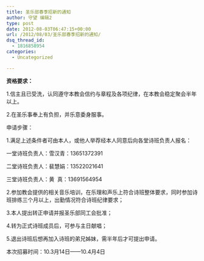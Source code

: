 ```yaml
---
title: 圣乐部春季招新的通知
author: 守望 编辑2
type: post
date: 2012-08-03T06:47:15+00:00
url: /2012/08/03/圣乐部春季招新的通知/
dsq_thread_id:
  - 1816858954
categories:
  - Uncategorized

---
```

**资格要求：**
  
1.信主且已受洗，认同遵守本教会信约与章程及各项纪律，在本教会稳定聚会半年以上。
  
2.在圣乐事奉上有负担，并乐意委身服事。
  
申请步骤：
  
1.满足上述条件者可由本人，或他人举荐经本人同意后向各堂诗班负责人报名：
  
一堂诗班负责人：雪汉青：13651372391
  
二堂诗班负责人：裴慧娟：13522021641
  
三堂诗班负责人：黄  真：13691564954
  
2.参加教会提供的相关音乐培训，在乐理和声乐上符合诗班整体要求，同时参加诗班排练三个月以上，出勤情况符合诗班纪律要求；
  
3.本人提出转正申请并报圣乐部同工会批准；
  
4.转为正式诗班成员后，可参与主日献唱；
  
5.退出诗班后想再加入诗班的弟兄姊妹，需半年后才可提出申请。

本次招募时间：10.3月14日——10.4月4日